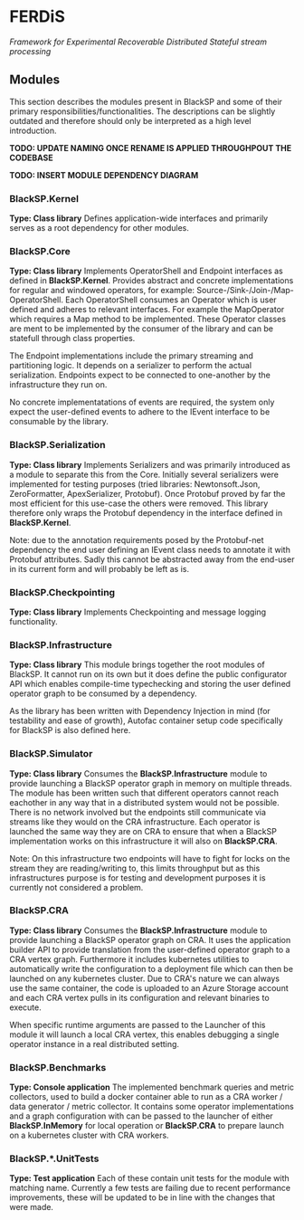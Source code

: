 # FERDiS
*Framework for Experimental Recoverable Distributed Stateful stream processing*

## Modules
This section describes the modules present in BlackSP and some of their primary responsibilities/functionalities. The descriptions can be slightly outdated and therefore should only be interpreted as a high level introduction.

**TODO: UPDATE NAMING ONCE RENAME IS APPLIED THROUGHPOUT THE CODEBASE**

**TODO: INSERT MODULE DEPENDENCY DIAGRAM**

### BlackSP.Kernel
**Type: Class library**
Defines application-wide interfaces and primarily serves as a root dependency for other modules.

### BlackSP.Core
**Type: Class library**
Implements OperatorShell and Endpoint interfaces as defined in **BlackSP.Kernel**. Provides abstract and concrete implementations for regular and windowed operators, for example: Source-/Sink-/Join-/Map-OperatorShell. Each OperatorShell consumes an Operator which is user defined and adheres to relevant interfaces. For example the MapOperator which requires a Map method to be implemented. These Operator classes are ment to be implemented by the consumer of the library and can be statefull through class properties.

The Endpoint implementations include the primary streaming and partitioning logic. It depends on a serializer to perform the actual serialization. Endpoints expect to be connected to one-another by the infrastructure they run on.

No concrete implementatations of events are required, the system only expect the user-defined events to adhere to the IEvent interface to be consumable by the library.

### BlackSP.Serialization
**Type: Class library**
Implements Serializers and was primarily introduced as a module to separate this from the Core. Initially several serializers were implemented for testing purposes (tried libraries: Newtonsoft.Json, ZeroFormatter, ApexSerializer, Protobuf). Once Protobuf proved by far the most efficient for this use-case the others were removed. This library therefore only wraps the Protobuf dependency in the interface defined in **BlackSP.Kernel**.

Note: due to the annotation requirements posed by the Protobuf-net dependency the end user defining an IEvent class needs to annotate it with Protobuf attributes. Sadly this cannot be abstracted away from the end-user in its current form and will probably be left as is.

### BlackSP.Checkpointing
**Type: Class library**
Implements Checkpointing and message logging functionality.

### BlackSP.Infrastructure
**Type: Class library**
This module brings together the root modules of BlackSP. It cannot run on its own but it does define the public configurator API which enables compile-time typechecking and storing the user defined operator graph to be consumed by a dependency.

As the library has been written with Dependency Injection in mind (for testability and ease of growth), Autofac container setup code specifically for BlackSP is also defined here.

### BlackSP.Simulator
**Type: Class library**
Consumes the **BlackSP.Infrastructure** module to provide launching a BlackSP operator graph in memory on multiple threads. The module has been written such that different operators cannot reach eachother in any way that in a distributed system would not be possible. There is no network involved but the endpoints still communicate via streams like they would on the CRA infrastructure. Each operator is launched the same way they are on CRA to ensure that when a BlackSP implementation works on this infrastructure it will also on **BlackSP.CRA**.

Note: On this infrastructure two endpoints will have to fight for locks on the stream they are reading/writing to, this limits throughput but as this infrastructures purpose is for testing and development purposes it is currently not considered a problem.

### BlackSP.CRA
**Type: Class library**
Consumes the **BlackSP.Infrastructure** module to provide launching a BlackSP operator graph on CRA. It uses the application builder API to provide translation from the user-defined operator graph to a CRA vertex graph. Furthermore it includes kubernetes utilities to automatically write the configuration to a deployment file which can then be launched on any kubernetes cluster. Due to CRA's nature we can always use the same container, the code is uploaded to an Azure Storage account and each CRA vertex pulls in its configuration and relevant binaries to execute.

When specific runtime arguments are passed to the Launcher of this module it will launch a local CRA vertex, this enables debugging a single operator instance in a real distributed setting.

### BlackSP.Benchmarks
**Type: Console application**
The implemented benchmark queries and metric collectors, used to build a docker container able to run as a CRA worker / data generator / metric collector. It contains some operator implementations and a graph configuration with can be passed to the launcher of either  **BlackSP.InMemory** for local operation or **BlackSP.CRA** to prepare launch on a kubernetes cluster with CRA workers.

### BlackSP.*.UnitTests
**Type: Test application**
Each of these contain unit tests for the module with matching name. Currently a few tests are failing due to recent performance improvements, these will be updated to be in line with the changes that were made.
